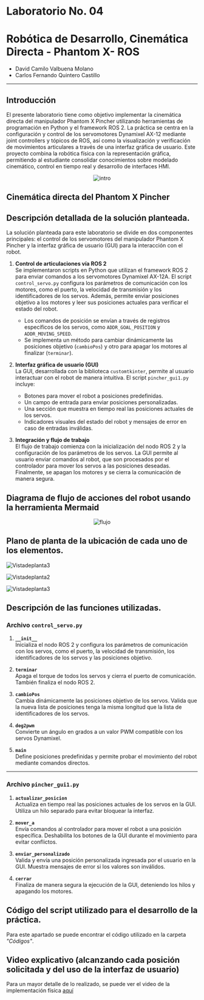 # Laboratorio No. 04
# Robótica de Desarrollo, Cinemática Directa - Phantom X- ROS

* David Camilo Valbuena Molano
* Carlos Fernando Quintero Castillo
---

## Introducción 
El presente laboratorio tiene como objetivo implementar la cinemática directa del manipulador Phantom X Pincher utilizando herramientas de programación en Python y el framework ROS 2. La práctica se centra en la configuración y control de los servomotores Dynamixel AX-12 mediante joint controllers y tópicos de ROS, así como la visualización y verificación de movimientos articulares a través de una interfaz gráfica de usuario. Este proyecto combina la robótica física con la representación gráfica, permitiendo al estudiante consolidar conocimientos sobre modelado cinemático, control en tiempo real y desarrollo de interfaces HMI.

<div align="center">

![intro](Imagenes/Pincher.jpg)

</div>

## Cinemática directa del Phantom X Pincher

## Descripción detallada de la solución planteada.

La solución planteada para este laboratorio se divide en dos componentes principales: el control de los servomotores del manipulador Phantom X Pincher y la interfaz gráfica de usuario (GUI) para la interacción con el robot. 

1. **Control de articulaciones vía ROS 2**  
   Se implementaron scripts en Python que utilizan el framework ROS 2 para enviar comandos a los servomotores Dynamixel AX-12A. El script `control_servo.py` configura los parámetros de comunicación con los motores, como el puerto, la velocidad de transmisión y los identificadores de los servos. Además, permite enviar posiciones objetivo a los motores y leer sus posiciones actuales para verificar el estado del robot.  
   - Los comandos de posición se envían a través de registros específicos de los servos, como `ADDR_GOAL_POSITION` y `ADDR_MOVING_SPEED`.  
   - Se implementa un método para cambiar dinámicamente las posiciones objetivo (`cambioPos`) y otro para apagar los motores al finalizar (`terminar`).

2. **Interfaz gráfica de usuario (GUI)**  
   La GUI, desarrollada con la biblioteca `customtkinter`, permite al usuario interactuar con el robot de manera intuitiva. El script `pincher_gui1.py` incluye:
   - Botones para mover el robot a posiciones predefinidas.
   - Un campo de entrada para enviar posiciones personalizadas.
   - Una sección que muestra en tiempo real las posiciones actuales de los servos.
   - Indicadores visuales del estado del robot y mensajes de error en caso de entradas inválidas.

3. **Integración y flujo de trabajo**  
   El flujo de trabajo comienza con la inicialización del nodo ROS 2 y la configuración de los parámetros de los servos. La GUI permite al usuario enviar comandos al robot, que son procesados por el controlador para mover los servos a las posiciones deseadas. Finalmente, se apagan los motores y se cierra la comunicación de manera segura.




## Diagrama de flujo de acciones del robot usando la herramienta Mermaid

<div align="center">

![flujo](Imagenes/diagrama_de_flujo.jpg)

</div>



## Plano de planta de la ubicación de cada uno de los elementos.
![Vistadeplanta3](Imagenes/Vistadeplanta3.png)


![Vistadeplanta2](Imagenes\Vistadeplanta2.png)


![Vistadeplanta3](Imagenes\Vistadeplanta3.png)


## Descripción de las funciones utilizadas.

### Archivo `control_servo.py`
1. **`__init__`**  
   Inicializa el nodo ROS 2 y configura los parámetros de comunicación con los servos, como el puerto, la velocidad de transmisión, los identificadores de los servos y las posiciones objetivo.

2. **`terminar`**  
   Apaga el torque de todos los servos y cierra el puerto de comunicación. También finaliza el nodo ROS 2.

3. **`cambioPos`**  
   Cambia dinámicamente las posiciones objetivo de los servos. Valida que la nueva lista de posiciones tenga la misma longitud que la lista de identificadores de los servos.

4. **`deg2pwm`**  
   Convierte un ángulo en grados a un valor PWM compatible con los servos Dynamixel.

5. **`main`**  
   Define posiciones predefinidas y permite probar el movimiento del robot mediante comandos directos.

---

### Archivo `pincher_gui1.py`
1. **`actualizar_posicion`**  
   Actualiza en tiempo real las posiciones actuales de los servos en la GUI. Utiliza un hilo separado para evitar bloquear la interfaz.

2. **`mover_a`**  
   Envía comandos al controlador para mover el robot a una posición específica. Deshabilita los botones de la GUI durante el movimiento para evitar conflictos.

3. **`enviar_personalizado`**  
   Valida y envía una posición personalizada ingresada por el usuario en la GUI. Muestra mensajes de error si los valores son inválidos.

4. **`cerrar`**  
   Finaliza de manera segura la ejecución de la GUI, deteniendo los hilos y apagando los motores.




## Código del script utilizado para el desarrollo de la práctica.

Para este apartado se puede encontrar el código utilizado en la carpeta *"Códigos"*.

## Video explicativo (alcanzando cada posición solicitada y del uso de la interfaz de usuario)
Para un mayor detalle de lo realizado, se puede ver el video de la implementación física [aquí](https://youtu.be/ikBTmwfwE-c)
